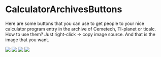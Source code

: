 # CalculatorArchivesButtons
Here are some buttons that you can use to get people to your nice calculator program entry in the archive of Cemetech, TI-planet or ticalc.
How to use them? Just right-click -> copy image source. And that is the image that you want.

<img src="DownloadOnCemetech2.1.png">
<img src="DownloadOnCemetech.1.png">
<img src="GrabOnTiplanet.png">
<img src="GetOnTicalc.png">
